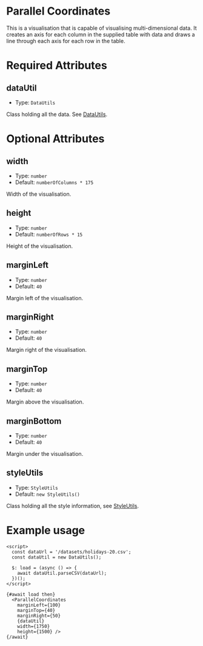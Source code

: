 # Parallel Coordinates

This is a visualisation that is capable of visualising multi-dimensional data.
It creates an axis for each column in the supplied table with data
and draws a line through each axis for each row in the table.

# Required Attributes

## dataUtil

- Type: `DataUtils`

Class holding all the data. See [DataUtils](utils/dataUtils.md).

# Optional Attributes

## width

- Type: `number`
- Default: `numberOfColumns * 175`

Width of the visualisation.

## height

- Type: `number`
- Default: `numberOfRows * 15`

Height of the visualisation.

## marginLeft

- Type: `number`
- Default: `40`

Margin left of the visualisation.

## marginRight

- Type: `number`
- Default: `40`

Margin right of the visualisation.

## marginTop

- Type: `number`
- Default: `40`

Margin above the visualisation.

## marginBottom

- Type: `number`
- Default: `40`

Margin under the visualisation.

## styleUtils

- Type: `StyleUtils`
- Default: `new StyleUtils()`

Class holding all the style information, see [StyleUtils](utils/styleUtils.md).

# Example usage

```svelte
<script>
  const dataUrl = '/datasets/holidays-20.csv';
  const dataUtil = new DataUtils();

  $: load = (async () => {
    await dataUtil.parseCSV(dataUrl);
  })();
</script>

{#await load then}
  <ParallelCoordinates
    marginLeft={100}
    marginTop={40}
    marginRight={50}
    {dataUtil}
    width={1750}
    height={1500} />
{/await}
```
